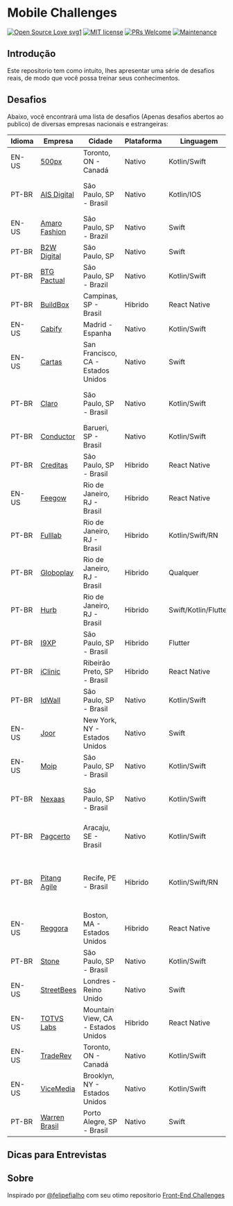 # Mobile Challenges

 [![Open Source Love svg1](https://badges.frapsoft.com/os/v1/open-source.svg?v=103)](https://github.com/ellerbrock/open-source-badges/)   [![MIT license](https://img.shields.io/badge/License-MIT-blue.svg)](https://lbesson.mit-license.org/)   [![PRs Welcome](https://img.shields.io/badge/PRs-welcome-brightgreen.svg?style=flat-square)](http://makeapullrequest.com)  [![Maintenance](https://img.shields.io/badge/Maintained%3F-yes-green.svg)](https://GitHub.com/Naereen/StrapDown.js/graphs/commit-activity)

## Introdução

Este repositorio tem como intuito, lhes apresentar uma série de desafios reais, de modo que você possa treinar seus conhecimentos.
 
## Desafios

Abaixo, você encontrará uma lista de desafios (Apenas desafios abertos ao publico) de diversas empresas nacionais e estrangeiras:

|    Idioma    |    Empresa    | Cidade |  Plataforma  |   Linguagem   |    Desafio    |
| ------------- | ------------- | ------------- | ------------- | ------------- | ------------- |
| EN-US  | [500px](https://www.glassdoor.com.br/Vis%C3%A3o-geral/Trabalhar-na-500px-EI_IE600778.13,18.htm) | Toronto, ON - Canadá | Nativo | Kotlin/Swift | [Desafio](https://github.com/500px/mobile-challenge)|
| PT-BR | [AIS Digital]() | São Paulo, SP - Brasil | Nativo | Kotlin/IOS | [Desafio IOS](https://github.com/aisdigital/iOS_Challenge) [Desafio Android](https://github.com/aisdigital/AndroidChallenge)|
| EN-US | [Amaro Fashion](https://www.glassdoor.com.br/Vis%C3%A3o-geral/Trabalhar-na-AMARO-EI_IE823472.13,18.htm) | São Paulo, SP - Brazil |  Nativo | Swift | [Desafio](https://github.com/amarofashion/mobile-ios-challenge)|
| PT-BR | [B2W Digital](https://www.glassdoor.com.br/Vis%C3%A3o-geral/Trabalhar-na-B2W-Digital-EI_IE231773.13,24.htm) | São Paulo, SP | Nativo | Swift | [Desafio](https://github.com/b2w-marketplace/challenge-ios)|
|  PT-BR  | [BTG Pactual](https://www.glassdoor.com.br/Avalia%C3%A7%C3%B5es/BTG-Pactual-Avalia%C3%A7%C3%B5es-E411540.htm) | São Paulo, SP - Brazil |  Nativo  | Kotlin/Swift  | [Desafio](https://github.com/btgpactualdigitaldev/mobile-challenge) |
| PT-BR | [BuildBox](https://www.glassdoor.com.br/Vis%C3%A3o-geral/Trabalhar-na-Buildbox-IT-Solutions-Brazil-EI_IE2827747.13,41.htm) | Campinas, SP - Brasil | Hibrido | React Native | [Desafio](https://github.com/Buildbox-ItSolutions/react-native-developer-challenge) |
| EN-US | [Cabify](https://www.glassdoor.com.br/Vis%C3%A3o-geral/Trabalhar-na-Cabify-EI_IE975202.13,19.htm) | Madrid - Espanha | Nativo | Kotlin/Swift | [Desafio](https://github.com/cabify/MobileChallenge) |
| EN-US | [Cartas](https://www.glassdoor.com.br/Vis%C3%A3o-geral/Trabalhar-na-Carta-EI_IE1880027.13,18.htm) | San Francisco, CA - Estados Unidos | Nativo | Swift | [Desafio](https://github.com/victorlandeira/eshares-ios-challenge) |
| PT-BR | [Claro](https://www.glassdoor.com.br/Vis%C3%A3o-geral/Trabalhar-na-Claro-EI_IE748887.13,18.htm) | São Paulo, SP - Brasil | Nativo | Kotlin/Swift | [Desafio IOS](https://github.com/mobile-clarobrasil/claro-brasil-challenge-ios) [Desafio Android](https://github.com/mobile-clarobrasil/claro-brasil-challenge-android)|
| PT-BR | [Conductor](https://www.glassdoor.com.br/Vis%C3%A3o-geral/Trabalhar-na-Conductor-Brazil-EI_IE1841076.13,29.htm) | Barueri, SP - Brasil | Nativo | Kotlin/Swift | [Desafio](https://github.com/marketpayconductor/desafio-mobile)|
| PT-BR | [Creditas](https://www.glassdoor.com.br/Vis%C3%A3o-geral/Trabalhar-na-Creditas-EI_IE2122901.13,21.htm) | São Paulo, SP - Brasil | Hibrido | React Native | [Desafio](https://github.com/Creditas/challenge/tree/master/mobile-react-native)|
| EN-US | [Feegow](https://www.glassdoor.com.br/Vis%C3%A3o-geral/Trabalhar-na-Feegow-Software-Cl%C3%ADnico-EI_IE2866355.13,36.htm) | Rio de Janeiro, RJ - Brasil |Hibrido | React Native | [Desafio](https://github.com/feegow/feegow-challenge-react) |
| PT-BR | [Fulllab]() | Rio de Janeiro, RJ - Brasil | Hibrido | Kotlin/Swift/RN | [Desafio](https://github.com/fulllabS2totalcommit/desafio-mobile)|
| PT-BR | [Globoplay](https://www.glassdoor.com.br/Vis%C3%A3o-geral/Trabalhar-na-Rede-Globo-EI_IE321393.13,23.htm) | Rio de Janeiro, RJ - Brasil | Hibrido | Qualquer | [Desafio](https://github.com/globoi/globoplay-desafio-mobile) |
| PT-BR | [Hurb](https://www.glassdoor.com.br/Vis%C3%A3o-geral/Trabalhar-na-Hurb-EI_IE936163.13,17.htm) | Rio de Janeiro, RJ - Brasil | Hibrido | Swift/Kotlin/Flutter | [Desafio](https://github.com/hurbcom/challenge-alpha)|
| PT-BR | [I9XP](https://www.glassdoor.com.br/Vis%C3%A3o-geral/Trabalhar-na-i9xp-EI_IE2773722.13,17.htm) | São Paulo, SP - Brasil | Hibrido | Flutter | [Desafio](https://github.com/i9xp/desafio-mobile) |
| PT-BR | [iClinic](https://www.glassdoor.com.br/Vis%C3%A3o-geral/Trabalhar-na-iClinic-EI_IE2158542.13,20.htm) | Ribeirão Preto, SP - Brasil | Hibrido | React Native | [Desafio](https://github.com/iclinic/api-desafio-mobile)|
| PT-BR | [IdWall](https://www.glassdoor.com.br/Vis%C3%A3o-geral/Trabalhar-na-idwall-EI_IE1948154.13,19.htm) | São Paulo, SP - Brasil | Nativo | Kotlin/Swift | [Desafio](https://github.com/idwall/desafios-iddog/tree/master/mobile) |
| EN-US | [Joor](https://www.glassdoor.com.br/Vis%C3%A3o-geral/Trabalhar-na-JOOR-EI_IE715509.13,17.htm) | New York, NY - Estados Unidos | Nativo | Swift | [Desafio](https://github.com/joor/iOS-Code-Challenge) |
| EN-US | [Moip](https://www.glassdoor.com.br/Vis%C3%A3o-geral/Trabalhar-na-Moip-EI_IE1289443.13,17.htm) | São Paulo, SP - Brasil | Nativo | Kotlin/Swift | [Desafio](https://github.com/Brendoon/mobile-challenge)|
| PT-BR | [Nexaas](https://www.glassdoor.com.br/Vis%C3%A3o-geral/Trabalhar-na-Nexaas-EI_IE2754455.13,19.htm) | São Paulo, SP - Brasil | Nativo | Kotlin/Swift | [Desafio IOS](https://github.com/myfreecomm/desafio-mobile-ios) [Desafio Android](https://github.com/myfreecomm/desafio-mobile-android) |
| PT-BR | [Pagcerto](https://www.glassdoor.com.br/Vis%C3%A3o-geral/Trabalhar-na-Paggcerto-EI_IE2661839.13,22.htm) | Aracaju, SE - Brasil | Nativo | Kotlin/Swift | [Desafio IOS](https://github.com/paggcerto-sa/desafios/blob/master/mobile-ios.md) [Desafio Android](https://github.com/paggcerto-sa/desafios/blob/master/mobile-android.md)|
| PT-BR | [Pitang Agile](https://www.glassdoor.com.br/Vis%C3%A3o-geral/Trabalhar-na-Pitang-Agile-IT-EI_IE661211.13,28.htm) | Recife, PE - Brasil | Hibrido | Kotlin/Swift/RN | [Desafio IOS](https://github.com/pitangagile/desafio-ios) [Desafio Android](https://github.com/pitangagile/desafio-android) [Desafio React](https://github.com/pitangagile/desafio-rn)
| EN-US | [Reggora]()| Boston, MA - Estados Unidos | Hibrido | React Native | [Desafio](https://github.com/Reggora/Native-Coding-Challenge) | 
| PT-BR | [Stone](https://www.glassdoor.com.br/Vis%C3%A3o-geral/Trabalhar-na-Stone-EI_IE2889082.13,18.htm) | São Paulo, SP - Brasil | Nativo | Kotlin/Swift | [Desafio](https://github.com/stone-payments/desafio-mobile)|
| EN-US | [StreetBees](https://www.glassdoor.com.br/Vis%C3%A3o-geral/Trabalhar-na-Streetbees-EI_IE1284296.13,23.htm)| Londres - Reino Unido | Nativo | Swift | [Desafio](https://github.com/Streetbees/ios-developer-challenge)|
| EN-US | [TOTVS Labs](https://www.glassdoor.com.br/Vis%C3%A3o-geral/Trabalhar-na-TOTVS-Labs-EI_IE1432816.13,23.htm) | Mountain View, CA - Estados Unidos | Hibrido | React Native | [Desafio](https://github.com/totvslabs/mobile-challenge) |
| EN-US | [TradeRev](https://www.glassdoor.com.br/Vis%C3%A3o-geral/Trabalhar-na-TradeRev-EI_IE1039871.13,21.htm) | Toronto, ON - Canadá | Nativo | Kotlin/Swift |[Desafio](https://github.com/TradeRev/mobile-coding-challenge) |
| EN-US | [ViceMedia](https://www.glassdoor.com.br/Vis%C3%A3o-geral/Trabalhar-na-Vice-Media-EI_IE26906.13,23.htm) | Brooklyn, NY - Estados Unidos | Nativo | Kotlin/Swift | [Desafio](https://github.com/VICEMedia/mobile-challenge) |
| PT-BR | [Warren Brasil](https://www.glassdoor.com.br/Vis%C3%A3o-geral/Trabalhar-na-Warren-EI_IE2233093.13,19.htm) | Porto Alegre, SP - Brasil | Nativo | Swift | [Desafio](https://github.com/warrenbrasil/desafio-warren-mobile)|


## Dicas para Entrevistas

## Sobre
Inspirado por [@felipefialho](https://github.com/felipefialho) com seu otimo repositorio [Front-End Challenges](https://github.com/felipefialho/frontend-challenges)
